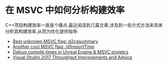 # 在 MSVC 中如何分析构建效率

C++项目构建效率一直是个痛点,最近阅读到几篇文章,涉及到一些方式方法来具体分析其构建效率,从而为优化提供指导:

- [Best unknown MSVC flag: d2cgsummary](http://aras-p.info/blog/2017/10/23/Best-unknown-MSVC-flag-d2cgsummary/)
- [Another cool MSVC flag: /d1reportTime](http://aras-p.info/blog/2019/01/21/Another-cool-MSVC-flag-d1reportTime/)
- [Debug compile times in Unreal Engine & MSVC projetcs](https://github.com/Phyronnaz/UECompileTimesVisualizer)
- [Visual Studio 2017 Throughput Improvements and Advice](https://blogs.msdn.microsoft.com/vcblog/2018/01/04/visual-studio-2017-throughput-improvements-and-advice/)
